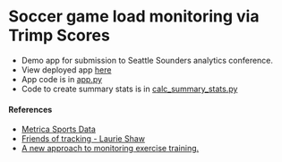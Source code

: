 # Soccer game load monitoring via Trimp Scores
- Demo app for submission to Seattle Sounders analytics conference.
- View deployed app [here](https://soccer-trimp-scores.herokuapp.com/)
- App code is in [app.py](https://github.com/zanderhinton/trimp_app/blob/master/app.py)
- Code to create summary stats is in [calc_summary_stats.py](https://github.com/zanderhinton/trimp_app/blob/master/calc_summary_stats.py)

#### References
- [Metrica Sports Data](https://github.com/metrica-sports/sample-data)
- [Friends of tracking - Laurie Shaw](https://github.com/Friends-of-Tracking-Data-FoTD/LaurieOnTracking)
- [A new approach to monitoring exercise training.](https://www.ncbi.nlm.nih.gov/pubmed/11708692)